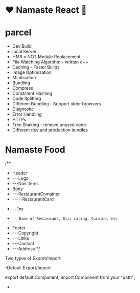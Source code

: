  # ❤️ Namaste React 🚀



 # parcel
 - Dev Build
 - local Server
 - HMR = NOT Module Replacement
 - File Watching Algorithm - written c++
 - Caching - Faster Builds
 - Image Optimization
 - Minification
 - Bundling
 - Compress
 - Conststent Hashing
 - Code Splitting
 - Different Bundling - Support older browsers
 - Diagnostic
 - Error Handling
 - HTTPs 
 - Tree Shaking - remove unused code
 - Different dev and production bundles

 # Namaste Food

 /**
 * Header
 * ---Logo
 * ---Nav Items
 * Body
 * ---RestaurantContainer
 * -----RestaurantCard
 *      -Img
 *      - Name of Restaurant, Star rating, Cuisine, etc
 * Footer
 * ---Copyright
 * ---Links
 * ---Contact
 * ---Address
 */


Two types of Export/Import

-Default Export/Import

export default Component;
import Component from your "path";

-
